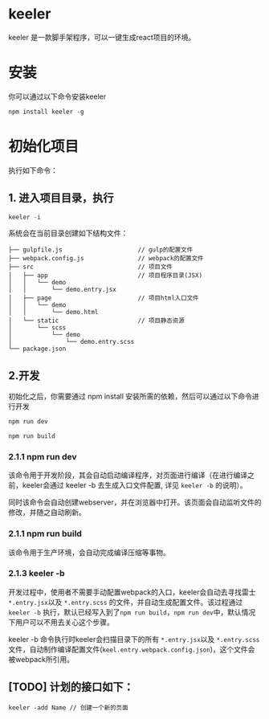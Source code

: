 # keeler

keeler 是一款脚手架程序，可以一键生成react项目的环境。

# 安装

你可以通过以下命令安装keeler

```javascript
npm install keeler -g
```

# 初始化项目

执行如下命令：

## 1. 进入项目目录，执行

```javascript
keeler -i
```

系统会在当前目录创建如下结构文件：

```
├── gulpfile.js                     // gulp的配置文件
├── webpack.config.js               // webpack的配置文件
├── src                             // 项目文件
│   ├── app                         // 项目程序目录(JSX)
│   │   └── demo
│   │       └── demo.entry.jsx
│   ├── page                        // 项目html入口文件
│   │   └── demo
│   │       └── demo.html
│   └── static                      // 项目静态资源
│       └── scss
│           └── demo
│               └── demo.entry.scss
└── package.json

```

## 2.开发

初始化之后，你需要通过 npm install 安装所需的依赖，然后可以通过以下命令进行开发

```bash
npm run dev
```

```bash
npm run build
```

### 2.1.1 npm run dev

该命令用于开发阶段，其会自动启动编译程序，对页面进行编译（在进行编译之前，keeler会通过 keeler -b 去生成入口文件配置, 详见 `keeler -b` 的说明）。

同时该命令会自动创建webserver，并在浏览器中打开。该页面会自动监听文件的修改，并随之自动刷新。


### 2.1.1 npm run build

该命令用于生产环境，会自动完成编译压缩等事物。

### 2.1.3 keeler -b

开发过程中，使用者不需要手动配置webpack的入口，keeler会自动去寻找雷士 `*.entry.jsx`以及 `*.entry.scss` 的文件，并自动生成配置文件。该过程通过 `keeler -b` 执行，默认已经写入到了`npm run build`，`npm run dev`中，默认情况下用户可以不用去关心这个步骤。

keeler -b 命令执行时keeler会扫描目录下的所有 `*.entry.jsx`以及 `*.entry.scss` 文件，自动制作编译配置文件(`keel.entry.webpack.config.json`)，这个文件会被webpack所引用。



## [TODO] 计划的接口如下：

```
keeler -add Name // 创建一个新的页面
```

